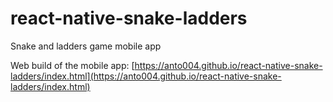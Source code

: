# react-native-snake-ladders
Snake and ladders game mobile app

Web build of the mobile app:
[https://anto004.github.io/react-native-snake-ladders/index.html](https://anto004.github.io/react-native-snake-ladders/index.html)
